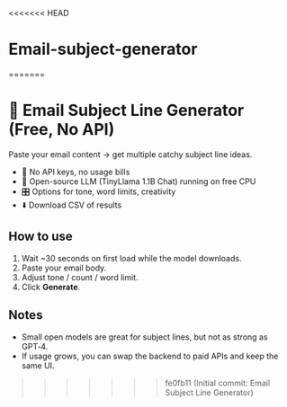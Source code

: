 <<<<<<< HEAD
# Email-subject-generator
=======
# 📧 Email Subject Line Generator (Free, No API)


Paste your email content → get multiple catchy subject line ideas.


- 🚫 No API keys, no usage bills
- 🧠 Open-source LLM (TinyLlama 1.1B Chat) running on free CPU
- 🎛️ Options for tone, word limits, creativity
- ⬇️ Download CSV of results


## How to use
1. Wait ~30 seconds on first load while the model downloads.
2. Paste your email body.
3. Adjust tone / count / word limit.
4. Click **Generate**.


## Notes
- Small open models are great for subject lines, but not as strong as GPT‑4.
- If usage grows, you can swap the backend to paid APIs and keep the same UI.
>>>>>>> fe0fb11 (Initial commit: Email Subject Line Generator)
